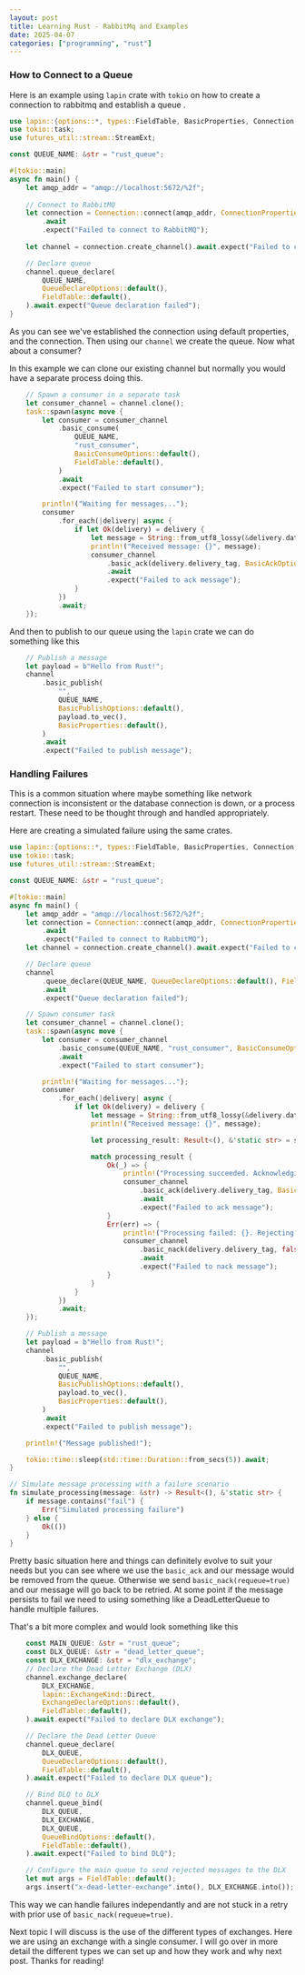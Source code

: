 ```yaml
---
layout: post
title: Learning Rust - RabbitMq and Examples
date: 2025-04-07
categories: ["programming", "rust"]
---
```


### How to Connect to a Queue
Here is an example using `lapin` crate with `tokio` on how to create a connection to rabbitmq and establish a queue . 
```rust
use lapin::{options::*, types::FieldTable, BasicProperties, Connection, ConnectionProperties};
use tokio::task;
use futures_util::stream::StreamExt;

const QUEUE_NAME: &str = "rust_queue";

#[tokio::main]
async fn main() {
    let amqp_addr = "amqp://localhost:5672/%2f";
    
    // Connect to RabbitMQ
    let connection = Connection::connect(amqp_addr, ConnectionProperties::default())
        .await
        .expect("Failed to connect to RabbitMQ");
    
    let channel = connection.create_channel().await.expect("Failed to create channel");

    // Declare queue
    channel.queue_declare(
        QUEUE_NAME,
        QueueDeclareOptions::default(),
        FieldTable::default(),
    ).await.expect("Queue declaration failed");
}
```

As you can see we've established the connection using default properties, and the connection. Then using our `channel` we create the queue. Now what about a consumer? 

In this example we can clone our existing channel but normally you would have a separate process doing this. 
```rust
    // Spawn a consumer in a separate task
    let consumer_channel = channel.clone();
    task::spawn(async move {
        let consumer = consumer_channel
            .basic_consume(
                QUEUE_NAME,
                "rust_consumer",
                BasicConsumeOptions::default(),
                FieldTable::default(),
            )
            .await
            .expect("Failed to start consumer");

        println!("Waiting for messages...");
        consumer
            .for_each(|delivery| async {
                if let Ok(delivery) = delivery {
                    let message = String::from_utf8_lossy(&delivery.data);
                    println!("Received message: {}", message);
                    consumer_channel
                        .basic_ack(delivery.delivery_tag, BasicAckOptions::default())
                        .await
                        .expect("Failed to ack message");
                }
            })
            .await;
    });
```

And then to publish to our queue using the `lapin` crate we can do something like this
```rust
    // Publish a message
    let payload = b"Hello from Rust!";
    channel
        .basic_publish(
            "",
            QUEUE_NAME,
            BasicPublishOptions::default(),
            payload.to_vec(),
            BasicProperties::default(),
        )
        .await
        .expect("Failed to publish message");
```

### Handling Failures
This is a common situation where maybe something like network connection is inconsistent or the database connection is down, or a process restart. These need to be thought through and handled appropriately. 

Here are creating a simulated failure using the same crates. 

```rust
use lapin::{options::*, types::FieldTable, BasicProperties, Connection, ConnectionProperties};
use tokio::task;
use futures_util::stream::StreamExt;

const QUEUE_NAME: &str = "rust_queue";

#[tokio::main]
async fn main() {
    let amqp_addr = "amqp://localhost:5672/%2f";
    let connection = Connection::connect(amqp_addr, ConnectionProperties::default())
        .await
        .expect("Failed to connect to RabbitMQ");
    let channel = connection.create_channel().await.expect("Failed to create channel");

    // Declare queue
    channel
        .queue_declare(QUEUE_NAME, QueueDeclareOptions::default(), FieldTable::default())
        .await
        .expect("Queue declaration failed");

    // Spawn consumer task
    let consumer_channel = channel.clone();
    task::spawn(async move {
        let consumer = consumer_channel
            .basic_consume(QUEUE_NAME, "rust_consumer", BasicConsumeOptions::default(), FieldTable::default())
            .await
            .expect("Failed to start consumer");

        println!("Waiting for messages...");
        consumer
            .for_each(|delivery| async {
                if let Ok(delivery) = delivery {
                    let message = String::from_utf8_lossy(&delivery.data);
                    println!("Received message: {}", message);

                    let processing_result: Result<(), &'static str> = simulate_processing(&message);

                    match processing_result {
                        Ok(_) => {
                            println!("Processing succeeded. Acknowledging message.");
                            consumer_channel
                                .basic_ack(delivery.delivery_tag, BasicAckOptions::default())
                                .await
                                .expect("Failed to ack message");
                        }
                        Err(err) => {
                            println!("Processing failed: {}. Rejecting message.", err);
                            consumer_channel
                                .basic_nack(delivery.delivery_tag, false, true) // Requeue the message
                                .await
                                .expect("Failed to nack message");
                        }
                    }
                }
            })
            .await;
    });

    // Publish a message
    let payload = b"Hello from Rust!";
    channel
        .basic_publish(
            "",
            QUEUE_NAME,
            BasicPublishOptions::default(),
            payload.to_vec(),
            BasicProperties::default(),
        )
        .await
        .expect("Failed to publish message");

    println!("Message published!");

    tokio::time::sleep(std::time::Duration::from_secs(5)).await;
}

// Simulate message processing with a failure scenario
fn simulate_processing(message: &str) -> Result<(), &'static str> {
    if message.contains("fail") {
        Err("Simulated processing failure")
    } else {
        Ok(())
    }
}

```

Pretty basic situation here and things can definitely evolve to suit your needs but you can see where we use the `basic_ack` and our message would be removed from the queue. Otherwise we send `basic_nack(requeue=true)` and our message will go back to be retried. At some point if the message persists to fail we need to using something like a DeadLetterQueue to handle multiple failures. 

That's a bit more complex and would look something like this 
```rust
    const MAIN_QUEUE: &str = "rust_queue";
    const DLX_QUEUE: &str = "dead_letter_queue";
    const DLX_EXCHANGE: &str = "dlx_exchange";
    // Declare the Dead Letter Exchange (DLX)
    channel.exchange_declare(
        DLX_EXCHANGE,
        lapin::ExchangeKind::Direct,
        ExchangeDeclareOptions::default(),
        FieldTable::default(),
    ).await.expect("Failed to declare DLX exchange");

    // Declare the Dead Letter Queue
    channel.queue_declare(
        DLX_QUEUE,
        QueueDeclareOptions::default(),
        FieldTable::default(),
    ).await.expect("Failed to declare DLX queue");

    // Bind DLQ to DLX
    channel.queue_bind(
        DLX_QUEUE,
        DLX_EXCHANGE,
        DLX_QUEUE,
        QueueBindOptions::default(),
        FieldTable::default(),
    ).await.expect("Failed to bind DLQ");

    // Configure the main queue to send rejected messages to the DLX
    let mut args = FieldTable::default();
    args.insert("x-dead-letter-exchange".into(), DLX_EXCHANGE.into()); 
```

This way we can handle failures independantly and are not stuck in a retry with prior use of `basic_nack(requeue=true)`.

Next topic I will discuss is the use of the different types of exchanges. Here we are using an exchange with a single consumer. I will go over in more detail the different types we can set up and how they work and why next post. Thanks for reading!

